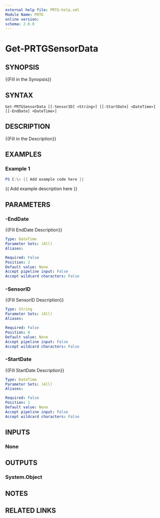 ```yaml
---
external help file: PRTG-help.xml
Module Name: PRTG
online version:
schema: 2.0.0
---
```


# Get-PRTGSensorData

## SYNOPSIS
{{Fill in the Synopsis}}

## SYNTAX

```
Get-PRTGSensorData [[-SensorID] <String>] [[-StartDate] <DateTime>] [[-EndDate] <DateTime>]
```

## DESCRIPTION
{{Fill in the Description}}

## EXAMPLES

### Example 1
```powershell
PS C:\> {{ Add example code here }}
```

{{ Add example description here }}

## PARAMETERS

### -EndDate
{{Fill EndDate Description}}

```yaml
Type: DateTime
Parameter Sets: (All)
Aliases:

Required: False
Position: 2
Default value: None
Accept pipeline input: False
Accept wildcard characters: False
```

### -SensorID
{{Fill SensorID Description}}

```yaml
Type: String
Parameter Sets: (All)
Aliases:

Required: False
Position: 0
Default value: None
Accept pipeline input: False
Accept wildcard characters: False
```

### -StartDate
{{Fill StartDate Description}}

```yaml
Type: DateTime
Parameter Sets: (All)
Aliases:

Required: False
Position: 1
Default value: None
Accept pipeline input: False
Accept wildcard characters: False
```

## INPUTS

### None
## OUTPUTS

### System.Object
## NOTES

## RELATED LINKS
